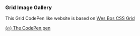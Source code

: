 ### Grid Image Gallery

This Grid CodePen like website is based on [Wes Bos CSS Grid](https://cssgrid.io/)


[(:fire:) The CodePen pen](https://codepen.io/htirawi/pen/zJJwGv)

